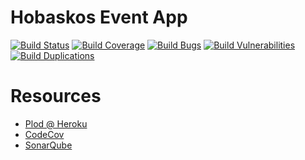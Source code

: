 # Hobaskos Event App

[![Build Status](https://travis-ci.org/hobaskos/event.app.svg)](https://travis-ci.org/hobaskos/event.app)
[![Build Coverage](https://sonarqube.com/api/badges/measure?key=hobaskos:event:app&metric=coverage)](https://sonarqube.com/dashboard?id=hobaskos%3Aevent%3Aapp)
[![Build Bugs](https://sonarqube.com/api/badges/measure?key=hobaskos:event:app&metric=bugs)](https://sonarqube.com/dashboard?id=hobaskos%3Aevent%3Aapp)
[![Build Vulnerabilities](https://sonarqube.com/api/badges/measure?key=hobaskos:event:app&metric=vulnerabilities)](https://sonarqube.com/dashboard?id=hobaskos%3Aevent%3Aapp)
[![Build Duplications](https://sonarqube.com/api/badges/measure?key=hobaskos:event:app&metric=duplicated_lines_density)](https://sonarqube.com/dashboard?id=hobaskos%3Aevent%3Aapp)

# Resources
* [Plod @ Heroku](https://plod.herokuapp.com)
* [CodeCov](https://codecov.io/gh/hobaskos/event.app)
* [SonarQube](https://sonarqube.com/dashboard?id=hobaskos%3Aevent%3Aapp)
